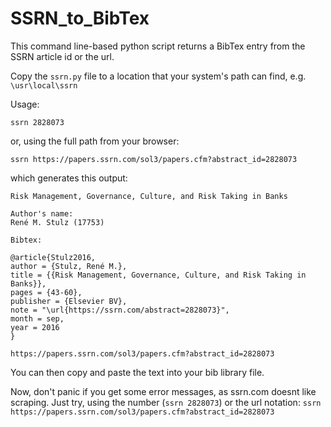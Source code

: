 # SSRN_to_BibTex

This command line-based python script returns a BibTex entry from the SSRN article id or the url. 

Copy the `ssrn.py` file to a location that your system's path can find, e.g.  `\usr\local\ssrn` 

Usage:

```
ssrn 2828073
```

or, using the full path from your browser:

```
ssrn https://papers.ssrn.com/sol3/papers.cfm?abstract_id=2828073
```

which generates this output:  

    Risk Management, Governance, Culture, and Risk Taking in Banks
    
    Author's name:
    René M. Stulz (17753)
    
    Bibtex:
    
    @article{Stulz2016,
    author = {Stulz, René M.},
    title = {{Risk Management, Governance, Culture, and Risk Taking in Banks}},
    pages = {43-60},
    publisher = {Elsevier BV},
    note = "\url{https://ssrn.com/abstract=2828073}",
    month = sep,
    year = 2016
    }
    
    https://papers.ssrn.com/sol3/papers.cfm?abstract_id=2828073

You can then copy and paste the text into your bib library file.

Now, don't panic if you get some error messages, as ssrn.com doesnt like scraping. Just try, using the number (`ssrn 2828073`)  or the url notation: `ssrn https://papers.ssrn.com/sol3/papers.cfm?abstract_id=2828073`